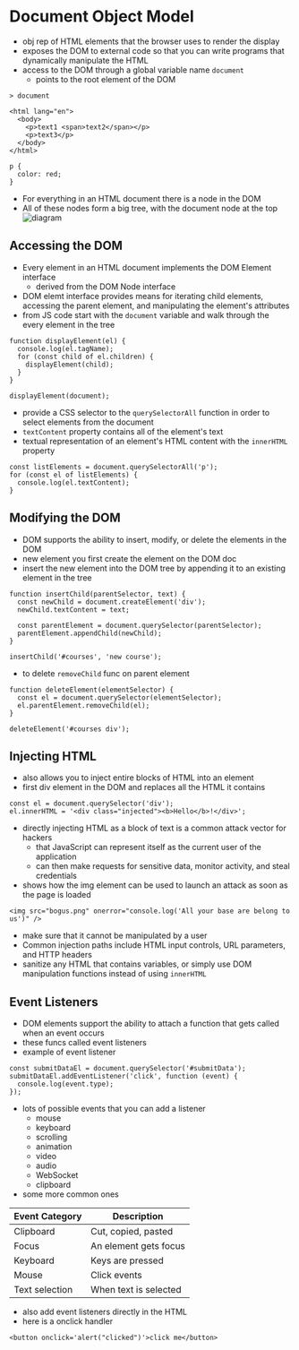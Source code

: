 # Document Object Model
- obj rep of HTML elements that the browser uses to render the display
- exposes the DOM to external code so that you can write programs that dynamically manipulate the HTML
- access to the DOM through a global variable name `document`
    - points to the root element of the DOM
```
> document

<html lang="en">
  <body>
    <p>text1 <span>text2</span></p>
    <p>text3</p>
  </body>
</html>
```
```
p {
  color: red;
}
```
- For everything in an HTML document there is a node in the DOM
- All of these nodes form a big tree, with the document node at the top
![diagram](https://github.com/webprogramming260/.github/raw/main/profile/javascript/dom/dom.jpg)

## Accessing the DOM
- Every element in an HTML document implements the DOM Element interface
    - derived from the DOM Node interface
- DOM elemt interface provides means for iterating child elements, accessing the parent element, and manipulating the element's attributes
- from JS code start with the `document` variable and walk through the every element in the tree
```
function displayElement(el) {
  console.log(el.tagName);
  for (const child of el.children) {
    displayElement(child);
  }
}

displayElement(document);
```
- provide a CSS selector to the `querySelectorAll` function in order to select elements from the document
- `textContent` property contains all of the element's text
- textual representation of an element's HTML content with the `innerHTML` property
```
const listElements = document.querySelectorAll('p');
for (const el of listElements) {
  console.log(el.textContent);
}
```

## Modifying the DOM
- DOM supports the ability to insert, modify, or delete the elements in the DOM
- new element you first create the element on the DOM doc
- insert the new element into the DOM tree by appending it to an existing element in the tree
```
function insertChild(parentSelector, text) {
  const newChild = document.createElement('div');
  newChild.textContent = text;

  const parentElement = document.querySelector(parentSelector);
  parentElement.appendChild(newChild);
}

insertChild('#courses', 'new course');
```
- to delete `removeChild` func on parent element
```
function deleteElement(elementSelector) {
  const el = document.querySelector(elementSelector);
  el.parentElement.removeChild(el);
}

deleteElement('#courses div');
```

## Injecting HTML
- also allows you to inject entire blocks of HTML into an element
- first div element in the DOM and replaces all the HTML it contains
```
const el = document.querySelector('div');
el.innerHTML = '<div class="injected"><b>Hello</b>!</div>';
```
- directly injecting HTML as a block of text is a common attack vector for hackers
    - that JavaScript can represent itself as the current user of the application
    - can then make requests for sensitive data, monitor activity, and steal credentials
- shows how the img element can be used to launch an attack as soon as the page is loaded
```
<img src="bogus.png" onerror="console.log('All your base are belong to us')" />
```
- make sure that it cannot be manipulated by a user
- Common injection paths include HTML input controls, URL parameters, and HTTP headers
- sanitize any HTML that contains variables, or simply use DOM manipulation functions instead of using `innerHTML`

## Event Listeners
- DOM elements support the ability to attach a function that gets called when an event occurs
- these funcs called event listeners
- example of event listener
```
const submitDataEl = document.querySelector('#submitData');
submitDataEl.addEventListener('click', function (event) {
  console.log(event.type);
});
```
- lots of possible events that you can add a listener
    - mouse
    - keyboard
    - scrolling
    - animation
    - video
    - audio
    - WebSocket
    - clipboard
- some more common ones

| Event Category | Description           |
| -------------- | --------------------- |
| Clipboard      | Cut, copied, pasted   |
| Focus          | An element gets focus |
| Keyboard       | Keys are pressed      |
| Mouse          | Click events          |
| Text selection | When text is selected |

- also add event listeners directly in the HTML
- here is a onclick handler
```
<button onclick='alert("clicked")'>click me</button>
```
